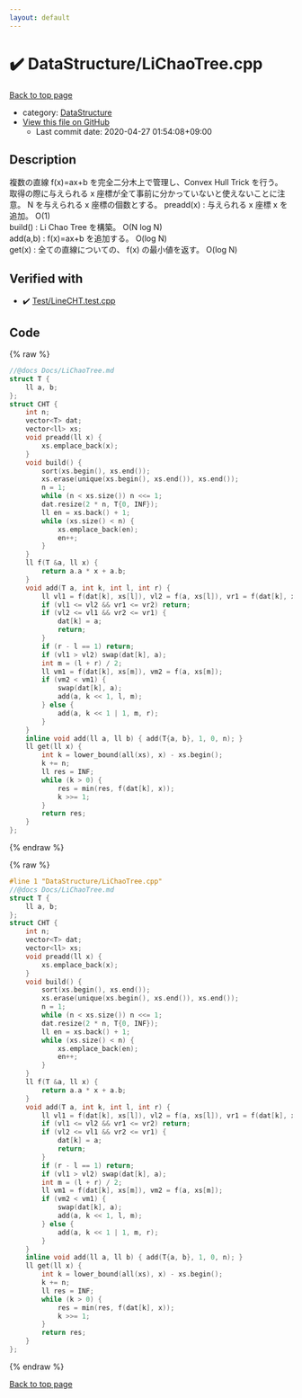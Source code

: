 ```yaml
---
layout: default
---
```


<!-- mathjax config similar to math.stackexchange -->
<script type="text/javascript" async
  src="https://cdnjs.cloudflare.com/ajax/libs/mathjax/2.7.5/MathJax.js?config=TeX-MML-AM_CHTML">
</script>
<script type="text/x-mathjax-config">
  MathJax.Hub.Config({
    TeX: { equationNumbers: { autoNumber: "AMS" }},
    tex2jax: {
      inlineMath: [ ['$','$'] ],
      processEscapes: true
    },
    "HTML-CSS": { matchFontHeight: false },
    displayAlign: "left",
    displayIndent: "2em"
  });
</script>

<script type="text/javascript" src="https://cdnjs.cloudflare.com/ajax/libs/jquery/3.4.1/jquery.min.js"></script>
<script src="https://cdn.jsdelivr.net/npm/jquery-balloon-js@1.1.2/jquery.balloon.min.js" integrity="sha256-ZEYs9VrgAeNuPvs15E39OsyOJaIkXEEt10fzxJ20+2I=" crossorigin="anonymous"></script>
<script type="text/javascript" src="../../assets/js/copy-button.js"></script>
<link rel="stylesheet" href="../../assets/css/copy-button.css" />


# :heavy_check_mark: DataStructure/LiChaoTree.cpp

<a href="../../index.html">Back to top page</a>

* category: <a href="../../index.html#5e248f107086635fddcead5bf28943fc">DataStructure</a>
* <a href="{{ site.github.repository_url }}/blob/master/DataStructure/LiChaoTree.cpp">View this file on GitHub</a>
    - Last commit date: 2020-04-27 01:54:08+09:00




## Description
複数の直線 f(x)=ax+b を完全二分木上で管理し、Convex Hull Trick を行う。  
取得の際に与えられる x 座標が全て事前に分かっていないと使えないことに注意。 
N を与えられる x 座標の個数とする。 
preadd(x) : 与えられる x 座標 x を追加。 O(1)  
build() : Li Chao Tree を構築。 O(N log N)  
add(a,b) : f(x)=ax+b を追加する。 O(log N)  
get(x) : 全ての直線についての、 f(x) の最小値を返す。 O(log N)  


## Verified with

* :heavy_check_mark: <a href="../../verify/Test/LineCHT.test.cpp.html">Test/LineCHT.test.cpp</a>


## Code

<a id="unbundled"></a>
{% raw %}
```cpp
//@docs Docs/LiChaoTree.md
struct T {
    ll a, b;
};
struct CHT {
    int n;
    vector<T> dat;
    vector<ll> xs;
    void preadd(ll x) {
        xs.emplace_back(x);
    }
    void build() {
        sort(xs.begin(), xs.end());
        xs.erase(unique(xs.begin(), xs.end()), xs.end());
        n = 1;
        while (n < xs.size()) n <<= 1;
        dat.resize(2 * n, T{0, INF});
        ll en = xs.back() + 1;
        while (xs.size() < n) {
            xs.emplace_back(en);
            en++;
        }
    }
    ll f(T &a, ll x) {
        return a.a * x + a.b;
    }
    void add(T a, int k, int l, int r) {
        ll vl1 = f(dat[k], xs[l]), vl2 = f(a, xs[l]), vr1 = f(dat[k], xs[r - 1]), vr2 = f(a, xs[r - 1]);
        if (vl1 <= vl2 && vr1 <= vr2) return;
        if (vl2 <= vl1 && vr2 <= vr1) {
            dat[k] = a;
            return;
        }
        if (r - l == 1) return;
        if (vl1 > vl2) swap(dat[k], a);
        int m = (l + r) / 2;
        ll vm1 = f(dat[k], xs[m]), vm2 = f(a, xs[m]);
        if (vm2 < vm1) {
            swap(dat[k], a);
            add(a, k << 1, l, m);
        } else {
            add(a, k << 1 | 1, m, r);
        }
    }
    inline void add(ll a, ll b) { add(T{a, b}, 1, 0, n); }
    ll get(ll x) {
        int k = lower_bound(all(xs), x) - xs.begin();
        k += n;
        ll res = INF;
        while (k > 0) {
            res = min(res, f(dat[k], x));
            k >>= 1;
        }
        return res;
    }
};
```
{% endraw %}

<a id="bundled"></a>
{% raw %}
```cpp
#line 1 "DataStructure/LiChaoTree.cpp"
//@docs Docs/LiChaoTree.md
struct T {
    ll a, b;
};
struct CHT {
    int n;
    vector<T> dat;
    vector<ll> xs;
    void preadd(ll x) {
        xs.emplace_back(x);
    }
    void build() {
        sort(xs.begin(), xs.end());
        xs.erase(unique(xs.begin(), xs.end()), xs.end());
        n = 1;
        while (n < xs.size()) n <<= 1;
        dat.resize(2 * n, T{0, INF});
        ll en = xs.back() + 1;
        while (xs.size() < n) {
            xs.emplace_back(en);
            en++;
        }
    }
    ll f(T &a, ll x) {
        return a.a * x + a.b;
    }
    void add(T a, int k, int l, int r) {
        ll vl1 = f(dat[k], xs[l]), vl2 = f(a, xs[l]), vr1 = f(dat[k], xs[r - 1]), vr2 = f(a, xs[r - 1]);
        if (vl1 <= vl2 && vr1 <= vr2) return;
        if (vl2 <= vl1 && vr2 <= vr1) {
            dat[k] = a;
            return;
        }
        if (r - l == 1) return;
        if (vl1 > vl2) swap(dat[k], a);
        int m = (l + r) / 2;
        ll vm1 = f(dat[k], xs[m]), vm2 = f(a, xs[m]);
        if (vm2 < vm1) {
            swap(dat[k], a);
            add(a, k << 1, l, m);
        } else {
            add(a, k << 1 | 1, m, r);
        }
    }
    inline void add(ll a, ll b) { add(T{a, b}, 1, 0, n); }
    ll get(ll x) {
        int k = lower_bound(all(xs), x) - xs.begin();
        k += n;
        ll res = INF;
        while (k > 0) {
            res = min(res, f(dat[k], x));
            k >>= 1;
        }
        return res;
    }
};

```
{% endraw %}

<a href="../../index.html">Back to top page</a>


